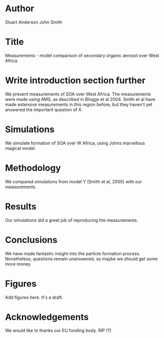 # Author
Stuart Anderson
John Smith

# Title
Measurements - model comparison of secondary organic aerosol over West Africa


# Write introduction section further
We present measurements of SOA over West Africa.
The measurements were made using AMS, as described in Bloggs et al 2004.
Smith et al have made extensive measurements in this region before, but they haven't yet answered the important question of X.

# Simulations
We simulate formation of SOA over W Africa, using Johns marvellous magical model.

# Methodology
We compared simulations from model Y (Smith et al, 2005) with our measurements.

# Results
Our simulations did a great job of reproducing the measurements.

# Conclusions
We have made fantastic insight into the particle formation process.
Nonetheless, questions remain unanswered, so maybe we should get some more money.

# Figures
Add figures here. It's a draft.

# Acknowledgements
We would like to thanks our EU funding body.  RIP (?)